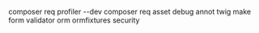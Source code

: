 composer req profiler --dev
composer req asset debug annot twig make form validator orm ormfixtures security

